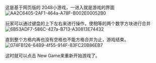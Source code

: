 
 这是基于网页版的 2048小游戏，一进入就是游戏的界面 
 ![AA2C6405-2AF1-464a-A78F-B002E00052B0](https://user-images.githubusercontent.com/65821989/83944488-73a33e80-a836-11ea-9ddd-7dcd36ac49fd.png)

玩家可以通过键盘的上下左右来进行操作，使相等的两个数字方块进行合并
![6B53ADF7-586C-427a-B713-A30813E74432](https://user-images.githubusercontent.com/65821989/83944703-1a3c0f00-a838-11ea-8860-1e7200702904.png)

直到整个方格内再也没有空格也不能方格合并为止，游戏结束。
![074FB126-64B9-4f55-914F-83FC20B86EB7](https://user-images.githubusercontent.com/65821989/83944854-3a200280-a839-11ea-9a08-312722cce345.png)

这时就可以点击 New Game来重新开始游戏了。
